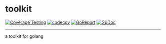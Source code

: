 # toolkit

[![Coverage Testing](https://github.com/jarod2011/toolkit/actions/workflows/coverage.yml/badge.svg?branch=main)](https://github.com/jarod2011/toolkit/actions/workflows/coverage.yml)
[![codecov](https://codecov.io/gh/jarod2011/toolkit/branch/main/graph/badge.svg?token=0BFwxyrEgi)](https://codecov.io/gh/jarod2011/toolkit)
[![GoReport](https://goreportcard.com/badge/github.com/jarod2011/toolkit)](https://goreportcard.com/report/github.com/jarod2011/toolkit)
[![GoDoc](https://godoc.org/github.com/jarod2011/toolkit?status.png)](https://godoc.org/github.com/jarod2011/toolkit)

---

a toolkit for golang
